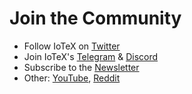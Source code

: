 # Join the Community

* Follow IoTeX on [Twitter](https://twitter.com/iotex\_io)​
* Join IoTeX's [Telegram](https://t.me/IoTeXGroup) & [Discord](https://discord.gg/hTkuXSD9b4)​
* Subscribe to the [Newsletter](https://iotex.io/blog/)​
* Other: [YouTube](https://www.youtube.com/channel/UCdj3xY3LCktuamvuFusWOZw), [Reddit](https://www.reddit.com/r/IoTeX)
